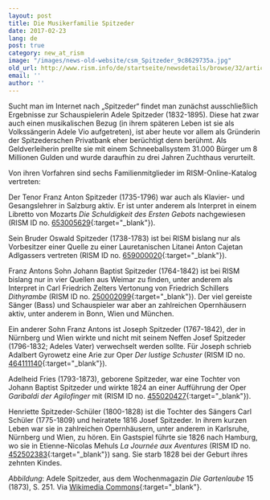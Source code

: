 ```yaml
---
layout: post
title: Die Musikerfamilie Spitzeder
date: 2017-02-23
lang: de
post: true
category: new_at_rism
image: "/images/news-old-website/csm_Spitzeder_9c8629735a.jpg"
old_url: http://www.rism.info/de/startseite/newsdetails/browse/32/article/64/the-spitzeders-a-musical-family.html
email: ''
author: ''
---
```


Sucht man im Internet nach „Spitzeder“ findet man zunächst ausschließlich Ergebnisse zur Schauspielerin Adele Spitzeder (1832-1895). Diese hat zwar auch einen musikalischen Bezug (in ihrem späteren Leben ist sie als Volkssängerin Adele Vio aufgetreten), ist aber heute vor allem als Gründerin der Spitzederschen Privatbank eher berüchtigt denn berühmt. Als Geldverleiherin prellte sie mit einem Schneeballsystem 31.000 Bürger um 8 Millionen Gulden und wurde daraufhin zu drei Jahren Zuchthaus verurteilt.

Von ihren Vorfahren sind sechs Familienmitglieder im RISM-Online-Katalog vertreten:

Der Tenor Franz Anton Spitzeder (1735-1796) war auch als Klavier- und Gesangslehrer in Salzburg aktiv. Er ist unter anderem als Interpret in einem Libretto von Mozarts _Die Schuldigkeit des Ersten Gebots_ nachgewiesen (RISM ID no. [653005629](https://opac.rism.info/search?id=653005629){:target="_blank"}).

Sein Bruder Oswald Spitzeder (1738-1783) ist bei RISM bislang nur als Vorbesitzer einer Quelle zu einer Lauretanischen Litanei Anton Cajetan Adlgassers vertreten (RISM ID no. [659000020](https://opac.rism.info/search?id=659000020){:target="_blank"}).

Franz Antons Sohn Johann Baptist Spitzeder (1764-1842) ist bei RISM bislang nur in vier Quellen aus Weimar zu finden, unter anderem als Interpret in Carl Friedrich Zelters Vertonung von Friedrich Schillers _Dithyrambe_ (RISM ID no. [250002099](https://opac.rism.info/search?id=250002099){:target="_blank"}). Der viel gereiste Sänger (Bass) und Schauspieler war aber an zahlreichen Opernhäusern aktiv, unter anderem in Bonn, Wien und München.


Ein anderer Sohn Franz Antons ist Joseph Spitzeder (1767-1842), der in Nürnberg und Wien wirkte und nicht mit seinem Neffen Josef Spitzeder (1796-1832; Adeles Vater) verwechselt werden sollte. Für Joseph schrieb Adalbert Gyrowetz eine Arie zur Oper _Der lustige Schuster_ (RISM ID no. [464111140](https://opac.rism.info/search?id=464111140){:target="_blank"}).

Adelheid Fries (1793-1873), geborene Spitzeder, war eine Tochter von Johann Baptist Spitzeder und wirkte 1824 an einer Aufführung der Oper _Garibaldi der Agilofinger_ mit (RISM ID no. [455020427](https://opac.rism.info/search?id=455020427){:target="_blank"}).

Henriette Spitzeder-Schüler (1800-1828) ist die Tochter des Sängers Carl Schüler (1775-1809) und heiratete 1816 Josef Spitzeder. In ihrem kurzen Leben war sie in zahlreichen Opernhäusern, unter anderem in Karlsruhe, Nürnberg und Wien, zu hören. Ein Gastspiel führte sie 1826 nach Hamburg, wo sie in Etienne-Nicolas Mehuls _La Journée aux Aventures_ (RISM ID no. [452502383](https://opac.rism.info/search?id=452502383){:target="_blank"}) sang. Sie starb 1828 bei der Geburt ihres zehnten Kindes.


_Abbildung_: Adele Spitzeder, aus dem Wochenmagazin _Die Gartenlaube_ 15 (1873), S. 251. Via [Wikimedia Commons](https://commons.wikimedia.org/wiki/File:Die_Gartenlaube_(1873)_b_251.jpg){:target="_blank"}.